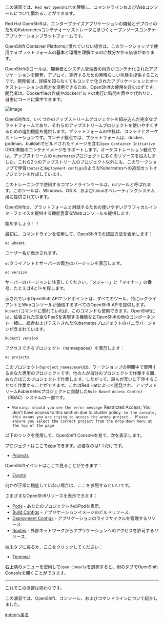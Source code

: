 この演習では、``Red Hat OpenShift``を理解し、コマンドラインおよびWebコンソールについて慣れることができます。


Red Hat OpenShiftは、エンタープライズアプリケーションの開発とデプロイのためのKubernetesコンテナオーケストレータに基づくオープンソースコンテナアプリケーションプラットフォームです。

OpenShift Container Platformに慣れていない場合は、このワークショップで使用するプラットフォームの基本と環境を理解するのに数分かかる価値があります。

OpenShiftのゴールは、開発者とシステム管理者の両方がコンテナ化されたアプリケーションを開発、デプロイ、実行するための素晴らしい体験を提供することです。開発者は、詳細を知らなくてもコンテナ化されたアプリケーションとオーケストレーションの両方を活用できるため、OpenShiftの使用を好むはずです。開発者は、Dockerfileの作成やdockerビルドの実行に時間を費やす代わりに、自由にコードに集中できます。

![image](images/ocp4-arch-diagram.png)

OpenShiftは、いくつかのアップストリームプロジェクトを組み込んだ完全なプラットフォームであり、それらのアップストリームプロジェクトを使いやすくするための追加機能も提供します。プラットフォームの中核は、コンテナとオーケストレーションです。コンテナ観点では、プラットフォームは、docker、podman、buildahでビルドされたイメージを含む``Open Container Initiative`` (OCI)準拠のコンテナイメージをサポートします。オーケストレーション観点では、アップストリームの ``Kubernetes``プロジェクトに多くのリソースを投入しました。これら2つのアップストリームのプロジェクト以外にも、このワークショップで学習``routes``と``deployment configs``のようなKubernetesへの追加セットオブジェクトを作成しています。

このトレーニングで使用するコマンドラインツールは、ocツールと呼ばれます。このツールは、Windows、OS X、およびLinuxオペレーティングシステム用に提供されています。

OpenShiftは、プラットフォームと対話するための使いやすいグラフィカルインターフェイスを提供する機能豊富なWebコンソールも提供します。

始めましょう！！

最初に、コマンドラインを使用して、OpenShiftでの認証方法を表示します：

```execute
oc whoami
```

ユーザー名が表示されます。

``oc``クライアントとサーバーの両方のバージョンを表示します。

```execute
oc version
```

サーバーのバージョンに注意してください。「メジャー」と「マイナー」の番号、たとえば4と1+を探します。

示されているOpenShift APIエンドポイントは、すべてのツール、特に``oc``クライアントとWebコンソールが通信するすべてのOpenShift APIを提供します。``kubectl``コマンドに慣れていれば、このコマンドも使用できます。OpenShiftには、拡張された完全なPaaSを実現する機能などOpenShiftの他のコンポーネント一緒に、統合およびテストされたKubernetesプロジェクトのバニラバージョンが含まれています。

```execute
kubectl version
```

アクセスできるプロジェクト（namespaces）を表示します：

```execute
oc projects
```

このプロジェクト(``%project_namespace%``)は、ワークショップの期間中で使用するあなた専用のプロジェクトです。他の人が自分のプロジェクトで作業する間、あなたはこのプロジェクトで作業します。したがって、誰もが互いに干渉することなく作業することができます。これはRed Hatによって開発され、アップストリームKubernetesプロジェクトに貢献した``Role Based Access Control``（RBAC）システムの一部です。

  - ``Warning: should you see the error message ``Restricted Access, You don't have access to this section due to cluster policy.`` in the console, this means you are trying to access the wrong project.  Please ensure you select the correct project from the drop-down menu at the top of the page``  

以下のリンクを使用して、OpenShift Consoleを見て、次を表示します。

プロジェクトはここで表示できます。必要なのは1つだけです。

* [Projects](%console_url%) 

<!--
The status of your project can be seen here:

* [Status](%console_url%/overview/ns/%project_namespace%)

Click on the ``Dashboard`` button to see your resource usage in your project. As you have just started the workshop you are using nothing, so it shows 0% utilization for CPU and Memory.  
-->

OpenShiftイベントはここで見ることができます：

* [Events](%console_url%/k8s/ns/%project_namespace%/events)

何かが正常に機能していない場合は、ここを参照するといいです。

さまざまなOpenShiftリソースを表示できます：

* [Pods](%console_url%/k8s/ns/%project_namespace%/pods) - あなたのプロジェクト内のPodを表示. 
* [Build Configs](%console_url%/k8s/ns/%project_namespace%/buildconfigs) - アプリケーションイメージのビルドリソース.
* [Deployment Configs](%console_url%/k8s/ns/%project_namespace%/deploymentconfigs) - アプリケーションのライフサイクルを管理するリソース.
* [Routes](%console_url%/k8s/ns/%project_namespace%/routes) - 外部ネットワークからアプリケーションへのアクセスを許可するリソース.

<!--
* [Workloads](%console_url%/k8s/cluster/projects/%project_namespace%/workloads)
-->

<!--
You can view various technologies, including Source to Image, Templates and Operators here:

* [Developer Catalog](%console_url%/catalog/ns/%project_namespace%)
-->

<!--
Note, this is not availabe on RHPDS  or only for admin users... 
* [Operator management](%console_url%/operatormanagement/ns/%project_namespace%)
-->

端末タブに戻るか、ここをクリックしてください：

* [Terminal](%terminal_url%)

右上隅のメニューを使用して``Open Console``を選択すると、別のタブでOpenShift Consoleを開くことができます。

---
これでこの演習は終わりです。

この演習では、OpenShift、コンソール、およびコマンドラインについて紹介しました。


[indexへ戻る](../index-aws.ja.md)